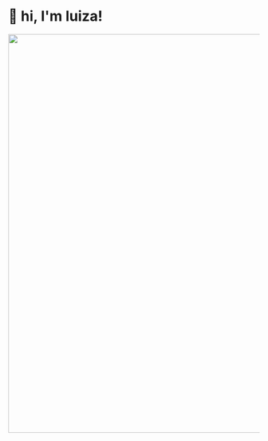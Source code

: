 # 🌸 hi, I'm luiza!
<div align="center">
  
<img src="https://github.com/luizakuze/luizakuze/assets/111708035/a919f2d3-8827-4dfe-a039-e32c608ccad0" width="800px" align="center">


</div>
